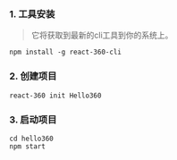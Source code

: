 ###   1. 工具安装
>它将获取到最新的cli工具到你的系统上。
```
npm install -g react-360-cli
```
###   2. 创建项目
```
react-360 init Hello360
```
###   3. 启动项目
```
cd hello360 
npm start
```
